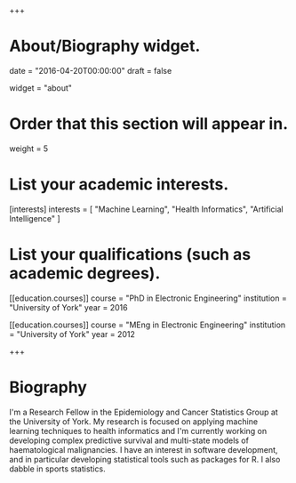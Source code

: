 +++
# About/Biography widget.

date = "2016-04-20T00:00:00"
draft = false

widget = "about"

# Order that this section will appear in.
weight = 5

# List your academic interests.
[interests]
  interests = [
    "Machine Learning",
    "Health Informatics",
    "Artificial Intelligence"
  ]

# List your qualifications (such as academic degrees).
[[education.courses]]
  course = "PhD in Electronic Engineering"
  institution = "University of York"
  year = 2016

[[education.courses]]
  course = "MEng in Electronic Engineering"
  institution = "University of York"
  year = 2012

+++

# Biography

I'm a Research Fellow in the Epidemiology and Cancer Statistics Group at the University of York. My research is focused on applying machine learning techniques to health informatics and I'm currently working on developing complex predictive survival and multi-state models of haematological malignancies. I have an interest in software development, and in particular developing statistical tools such as packages for R. I also dabble in sports statistics.

